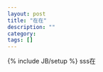 ```yaml
---
layout: post
title: "在在"
description: ""
category: 
tags: []
---
```

{% include JB/setup %}
sss在